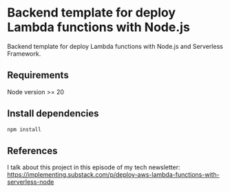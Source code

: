 # Backend template for deploy Lambda functions with Node.js

Backend template for deploy Lambda functions with Node.js and Serverless Framework.

## Requirements

Node version >= 20

## Install dependencies

```sh
npm install
```

## References
I talk about this project in this episode of my tech newsletter: 
https://implementing.substack.com/p/deploy-aws-lambda-functions-with-serverless-node
